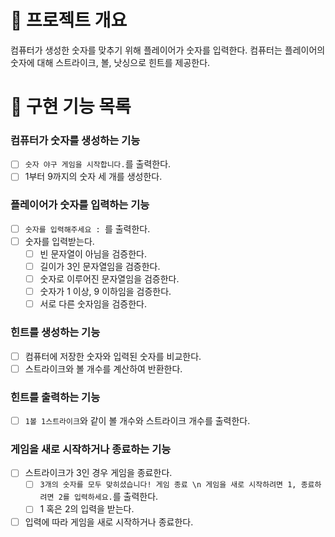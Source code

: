 # 💪 프로젝트 개요

컴퓨터가 생성한 숫자를 맞추기 위해 플레이어가 숫자를 입력한다.
컴퓨터는 플레이어의 숫자에 대해 스트라이크, 볼, 낫싱으로 힌트를 제공한다.

# 📝 구현 기능 목록

### 컴퓨터가 숫자를 생성하는 기능

- [ ] `숫자 야구 게임을 시작합니다.`를 출력한다.
- [ ] 1부터 9까지의 숫자 세 개를 생성한다.

### 플레이어가 숫자를 입력하는 기능

- [ ] `숫자를 입력해주세요 : `를 출력한다.
- [ ] 숫자를 입력받는다.
    - [ ] 빈 문자열이 아님을 검증한다.
    - [ ] 길이가 3인 문자열임을 검증한다.
    - [ ] 숫자로 이루어진 문자열임을 검증한다.
    - [ ] 숫자가 1 이상, 9 이하임을 검증한다.
    - [ ] 서로 다른 숫자임을 검증한다.

### 힌트를 생성하는 기능

- [ ] 컴퓨터에 저장한 숫자와 입력된 숫자를 비교한다.
- [ ] 스트라이크와 볼 개수를 계산하여 반환한다.

### 힌트를 출력하는 기능

- [ ] `1볼 1스트라이크`와 같이 볼 개수와 스트라이크 개수를 출력한다.

### 게임을 새로 시작하거나 종료하는 기능

- [ ] 스트라이크가 3인 경우 게임을 종료한다.
    - [ ] `3개의 숫자를 모두 맞히셨습니다! 게임 종료 \n 게임을 새로 시작하려면 1, 종료하려면 2를 입력하세요.`를 출력한다.
    - [ ] 1 혹은 2의 입력을 받는다.
- [ ] 입력에 따라 게임을 새로 시작하거나 종료한다.
